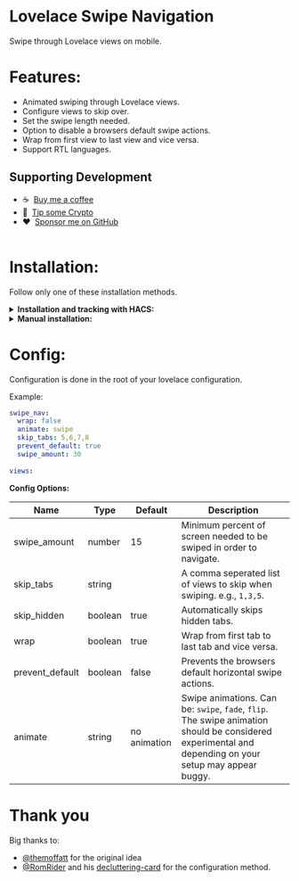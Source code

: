 # Lovelace Swipe Navigation
Swipe through Lovelace views on mobile.

# Features:
* Animated swiping through Lovelace views.
* Configure views to skip over.
* Set the swipe length needed.
* Option to disable a browsers default swipe actions.
* Wrap from first view to last view and vice versa.
* Support RTL languages.


## Supporting Development
- :coffee:&nbsp;&nbsp;[Buy me a coffee](https://www.buymeacoffee.com/FgwNR2l)
- :1st_place_medal:&nbsp;&nbsp;[Tip some Crypto](https://github.com/sponsors/maykar)
- :heart:&nbsp;&nbsp;[Sponsor me on GitHub](https://github.com/sponsors/maykar)
  <br><br>

# Installation:
Follow only one of these installation methods.

<details>
  <summary><b>Installation and tracking with HACS:</b></summary>

1. In "store" search for lovelace-swipe-navigation and install.

2. Refresh the Lovelace page.
</details>

<details>
  <summary><b>Manual installation:</b></summary>
  
1. Copy `swipe-navigation.js` into `/www/lovelace-swipe-navigation/`

2. Add the resource in `ui-lovelace.yaml` or in Lovelace Resources.

```yaml
resources:
  # increase this version number at end of URL after each update
  - url: /local/lovelace-swipe-navigation/swipe-navigation.js?v=1.0.0
    type: module
```

3. Refresh the page.
</details>

# Config:
Configuration is done in the root of your lovelace configuration.

Example:
```yaml
swipe_nav:
  wrap: false
  animate: swipe
  skip_tabs: 5,6,7,8
  prevent_default: true
  swipe_amount: 30
  
views:
```

**Config Options:**<br>

| Name | Type | Default | Description
| ---- | ---- | ------- | -----------
| swipe_amount | number | 15 | Minimum percent of screen needed to be swiped in order to navigate.
| skip_tabs | string | | A comma seperated list of views to skip when swiping. e.g., `1,3,5`.
| skip_hidden | boolean | true | Automatically skips hidden tabs.
| wrap | boolean | true | Wrap from first tab to last tab and vice versa.
| prevent_default | boolean | false | Prevents the browsers default horizontal swipe actions.
| animate | string | no animation | Swipe animations. Can be: `swipe`, `fade`, `flip`. The swipe animation should be considered experimental and depending on your setup may appear buggy.

# Thank you
Big thanks to:
* [@themoffatt](https://github.com/themoffatt) for the original idea
* [@RomRider](https://github.com/RomRider) and his [decluttering-card](https://github.com/custom-cards/decluttering-card/) for the configuration method.

